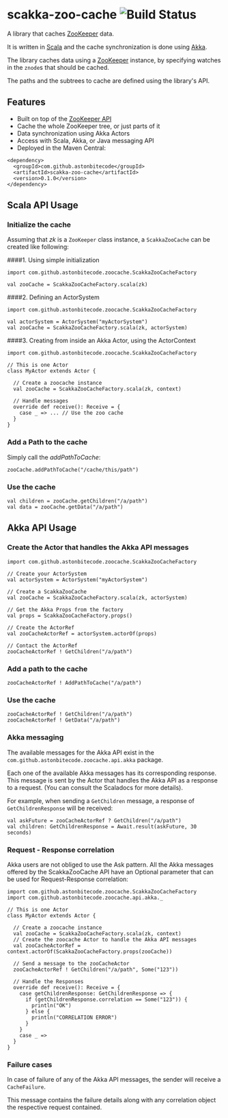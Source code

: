 # scakka-zoo-cache ![Build Status](https://travis-ci.org/astonbitecode/scakka-zoo-cache.svg?branch=master)

A library that caches [ZooKeeper](http://zookeeper.apache.org/) data.

It is written in [Scala](http://www.scala-lang.org/) and the cache synchronization is done using [Akka](http://www.akka.io).

The library caches data using a [ZooKeeper](http://zookeeper.apache.org/doc/r3.4.9/api/index.html) instance, by specifying watches in the `znode`s that should be cached.

The paths and the subtrees to cache are defined using the library's API.

## Features

* Built on top of the [ZooKeeper API](http://zookeeper.apache.org/doc/r3.4.9/api/)
* Cache the whole ZooKeeper tree, or just parts of it
* Data synchronization using Akka Actors
* Access with Scala, Akka, or Java messaging API
* Deployed in the Maven Central:

```
<dependency>
  <groupId>com.github.astonbitecode</groupId>
  <artifactId>scakka-zoo-cache</artifactId>
  <version>0.1.0</version>
</dependency>
```

## Scala API Usage

### Initialize the cache

Assuming that _zk_ is a `ZooKeeper` class instance, a `ScakkaZooCache` can be created like following:

####1.  Using simple initialization

```
import com.github.astonbitecode.zoocache.ScakkaZooCacheFactory

val zooCache = ScakkaZooCacheFactory.scala(zk)
```
####2. Defining an ActorSystem

```
import com.github.astonbitecode.zoocache.ScakkaZooCacheFactory

val actorSystem = ActorSystem("myActorSystem")
val zooCache = ScakkaZooCacheFactory.scala(zk, actorSystem)
```

####3. Creating from inside an Akka Actor, using the ActorContext

```
import com.github.astonbitecode.zoocache.ScakkaZooCacheFactory

// This is one Actor
class MyActor extends Actor {

  // Create a zoocache instance
  val zooCache = ScakkaZooCacheFactory.scala(zk, context)

  // Handle messages
  override def receive(): Receive = {
    case _ => ... // Use the zoo cache
  }
}

```

### Add a Path to the cache

Simply call the _addPathToCache_:

`zooCache.addPathToCache("/cache/this/path")`

### Use the cache

```
val children = zooCache.getChildren("/a/path")
val data = zooCache.getData("/a/path")
```

## Akka API Usage

### Create the Actor that handles the Akka API messages

```
import com.github.astonbitecode.zoocache.ScakkaZooCacheFactory

// Create your ActorSystem
val actorSystem = ActorSystem("myActorSystem")

// Create a ScakkaZooCache
val zooCache = ScakkaZooCacheFactory.scala(zk, actorSystem)

// Get the Akka Props from the factory
val props = ScakkaZooCacheFactory.props()

// Create the ActorRef
val zooCacheActorRef = actorSystem.actorOf(props)

// Contact the ActorRef
zooCacheActorRef ! GetChildren("/a/path")
```

### Add a path to the cache
`zooCacheActorRef ! AddPathToCache("/a/path")`

### Use the cache

```
zooCacheActorRef ! GetChildren("/a/path")
zooCacheActorRef ! GetData("/a/path")
```
### Akka messaging

The available messages for the Akka API exist in the `com.github.astonbitecode.zoocache.api.akka` package.

Each one of the available Akka messages has its corresponding response. 
This message is sent by the Actor that handles the Akka API as a response to a request. (You can consult the Scaladocs for more details).

For example, when sending a `GetChildren` message, a response of `GetChildrenResponse` will be received:

```
val askFuture = zooCacheActorRef ? GetChildren("/a/path")
val children: GetChildrenResponse = Await.result(askFuture, 30 seconds)
```

### Request - Response correlation

Akka users are not obliged to use the Ask pattern. All the Akka messages offered by the ScakkaZooCache API have an Optional parameter that can be used for Request-Response correlation:

```
import com.github.astonbitecode.zoocache.ScakkaZooCacheFactory
import com.github.astonbitecode.zoocache.api.akka._

// This is one Actor
class MyActor extends Actor {

  // Create a zoocache instance
  val zooCache = ScakkaZooCacheFactory.scala(zk, context)
  // Create the zoocache Actor to handle the Akka API messages
  val zooCacheActorRef = context.actorOf(ScakkaZooCacheFactory.props(zooCache))

  // Send a message to the zooCacheActor
  zooCacheActorRef ! GetChildren("/a/path", Some("123"))

  // Handle the Responses
  override def receive(): Receive = {
    case getChildrenResponse: GetChildrenResponse => {
      if (getChildrenResponse.correlation == Some("123")) {
        println("OK")
      } else {
        println("CORRELATION ERROR")
      }
    }
    case _ =>
  }
}
```

### Failure cases

In case of failure of any of the Akka API messages, the sender will receive a `CacheFailure`.

This message contains the failure details along with any correlation object the respective request contained.




